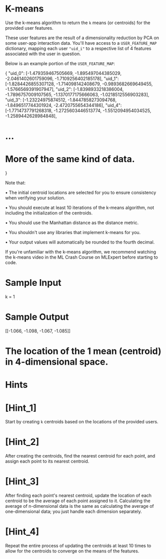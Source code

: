 # K-means

  Use the k-means algorithm to return the `k` means (or centroids)
  for the provided user features.

  These user features are the result of a dimensionality reduction by PCA on
  some user-app interaction data. You'll have access to a `USER_FEATURE_MAP` 
  dictionary, mapping each user `"uid_i"` to a respective list of 4 features 
  associated with the user in question.

  Below is an example portion of the `USER_FEATURE_MAP`:

{
  "uid_0": [-1.479359467505669, -1.895497044385029, -2.0461402601759096, -1.7109256402185178],
  "uid_1": [-1.8284426855307128, -1.714098142408679, -0.9893682669649455, -1.5766569391907947],
  "uid_2": [-1.8398933218386004, -1.7896757009107565, -1.1370177175666063, -1.0218512556903283],
  "uid_3": [-1.23224975874512, -1.8447858273094768, -1.8496517744301924, -2.4720755654344186],
  "uid_4": [-1.7714737791268318, -1.2725603446513774, -1.5512094954034525, -1.2589442628984848],
  # ...
  # More of the same kind of data.
}

  Note that:

  • The initial centroid locations are selected for you to ensure consistency
    when verifying your solution.

  • You should execute at least 10 iterations of the k-means algorithm, not
    including the initialization of the centroids.

  • You should use the Manhattan distance as the distance metric.
  
  • You shouldn't use any libraries that implement k-means for you. 

  • Your output values will automatically be rounded to the fourth decimal.

  If you're unfamiliar with the k-means algorithm, we recommend watching the
  k-means video in the ML Crash Course on MLExpert before starting to code.

# Sample Input

k = 1

# Sample Output

[[-1.066, -1.098, -1.067, -1.085]]
# The location of the 1 mean (centroid) in 4-dimensional space.

# Hints

# [Hint_1]

  Start by creating `k` centroids based on the locations of the provided users.

# [Hint_2]

  After creating the centroids, find the nearest centroid for each point, and
  assign each point to its nearest centroid.


# [Hint_3]

  After finding each point's nearest centroid, update the location of each
  centroid to be the average of each point assigned to it. Calculating the
  average of n-dimensional data is the same as calculating the average of
  one-dimensional data; you just handle each dimension separately.

# [Hint_4]

  Repeat the entire process of updating the centroids at least 10 times to allow
  for the centroids to converge on the means of the features.
